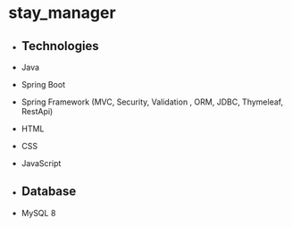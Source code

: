 # stay_manager

 - ## Technologies
- Java
- Spring Boot
- Spring Framework (MVC, Security, Validation , ORM, JDBC, Thymeleaf, RestApi)
- HTML
- CSS
- JavaScript

- ## Database
- MySQL 8

